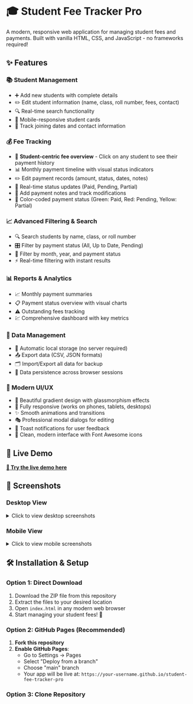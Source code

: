 # 🎓 Student Fee Tracker Pro

A modern, responsive web application for managing student fees and payments. Built with vanilla HTML, CSS, and JavaScript - no frameworks required!

## ✨ Features

### 📚 Student Management
- ➕ Add new students with complete details
- ✏️ Edit student information (name, class, roll number, fees, contact)
- 🔍 Real-time search functionality
- 📱 Mobile-responsive student cards
- 📅 Track joining dates and contact information

### 💰 Fee Tracking
- 🎯 **Student-centric fee overview** - Click on any student to see their payment history
- 📊 Monthly payment timeline with visual status indicators
- ✏️ Edit payment records (amount, status, dates, notes)
- 🔄 Real-time status updates (Paid, Pending, Partial)
- 📝 Add payment notes and track modifications
- 🎨 Color-coded payment status (Green: Paid, Red: Pending, Yellow: Partial)

### 📈 Advanced Filtering & Search
- 🔍 Search students by name, class, or roll number
- 🎛️ Filter by payment status (All, Up to Date, Pending)
- 📅 Filter by month, year, and payment status
- ⚡ Real-time filtering with instant results

### 📊 Reports & Analytics
- 📈 Monthly payment summaries
- 📋 Payment status overview with visual charts
- ⚠️ Outstanding fees tracking
- 💹 Comprehensive dashboard with key metrics

### 💾 Data Management
- 💾 Automatic local storage (no server required)
- 📤 Export data (CSV, JSON formats)
- 🗂️ Import/Export all data for backup
- 🔄 Data persistence across browser sessions

### 🎨 Modern UI/UX
- 🌈 Beautiful gradient design with glassmorphism effects
- 📱 Fully responsive (works on phones, tablets, desktops)
- ✨ Smooth animations and transitions
- 🎭 Professional modal dialogs for editing
- 🔔 Toast notifications for user feedback
- 🌙 Clean, modern interface with Font Awesome icons

## 🚀 Live Demo

[**🔗 Try the live demo here**](https://your-username.github.io/student-fee-tracker-pro)

## 📱 Screenshots

### Desktop View
<details>
<summary>Click to view desktop screenshots</summary>

![Student Management](assets/homepage.jpg)

</details>

### Mobile View
<details>
<summary>Click to view mobile screenshots</summary>

![Mobile Students](screenshots/mobile-students.png)
![Mobile Fee Details](screenshots/mobile-fee-details.png)

</details>

## 🛠️ Installation & Setup

### Option 1: Direct Download
1. Download the ZIP file from this repository
2. Extract the files to your desired location
3. Open `index.html` in any modern web browser
4. Start managing your student fees! 🎉

### Option 2: GitHub Pages (Recommended)
1. **Fork this repository**
2. **Enable GitHub Pages**:
   - Go to Settings → Pages
   - Select "Deploy from a branch"
   - Choose "main" branch
   - Your app will be live at: `https://your-username.github.io/student-fee-tracker-pro`

### Option 3: Clone Repository
